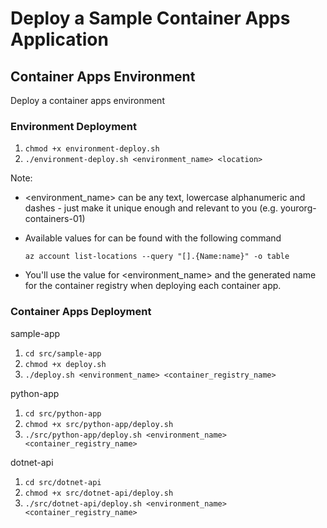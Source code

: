 # Deploy a Sample Container Apps Application

## Container Apps Environment
Deploy a container apps environment

### Environment Deployment
1. `chmod +x environment-deploy.sh`
2. `./environment-deploy.sh <environment_name> <location>`

Note:
- <environment_name> can be any text, lowercase alphanumeric and dashes - just make it unique enough and relevant to you (e.g. yourorg-containers-01)
- Available values for <location> can be found with the following command

	`az account list-locations --query "[].{Name:name}" -o table`

- You'll use the value for <environment_name> and the generated name for the container registry when deploying each container app.


### Container Apps Deployment

sample-app

1. `cd src/sample-app`
2. `chmod +x deploy.sh`
3. `./deploy.sh <environment_name> <container_registry_name>`

python-app

1. `cd src/python-app`
2. `chmod +x src/python-app/deploy.sh`
3. `./src/python-app/deploy.sh <environment_name> <container_registry_name>`

dotnet-api

1. `cd src/dotnet-api`
2. `chmod +x src/dotnet-api/deploy.sh`
2. `./src/dotnet-api/deploy.sh <environment_name> <container_registry_name>`